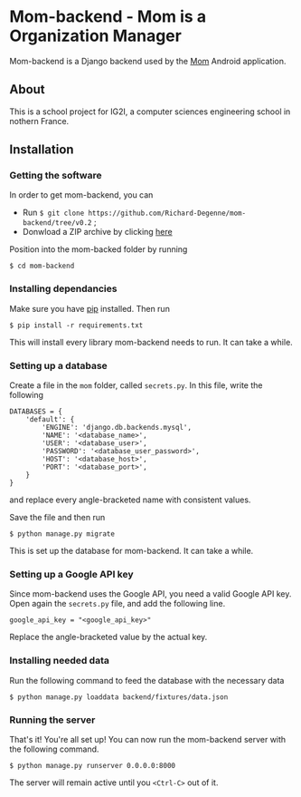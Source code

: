 Mom-backend - Mom is a Organization Manager
===========================================

Mom-backend is a Django backend used by the [Mom](https://github.com/Richard-Degenne/mom)
Android application.

About
-----

This is a school project for IG2I, a computer sciences engineering school
in nothern France.

Installation
------------

### Getting the software

In order to get mom-backend, you can

- Run `$ git clone https://github.com/Richard-Degenne/mom-backend/tree/v0.2` ;
- Donwload a ZIP archive by clicking [here](https://github.com/Richard-Degenne/mom-backend/tree/v0.2)

Position into the mom-backed folder by running

    $ cd mom-backend

### Installing dependancies

Make sure you have [pip](https://pip.pypa.io) installed. Then run

    $ pip install -r requirements.txt

This will install every library mom-backend needs to run. It can take a while.

### Setting up a database

Create a file in the `mom` folder, called `secrets.py`. In this file, write the following

    DATABASES = {
        'default': {
            'ENGINE': 'django.db.backends.mysql',
            'NAME': '<database_name>',
            'USER': '<database_user>',
            'PASSWORD': '<database_user_password>',
            'HOST': '<database_host>',
            'PORT': '<database_port>',
        }
    }

and replace every angle-bracketed name with consistent values.

Save the file and then run

    $ python manage.py migrate

This is set up the database for mom-backend. It can take a while.

### Setting up a Google API key

Since mom-backend uses the Google API, you need a valid Google API key. Open again the `secrets.py` file, and add the following line.

    google_api_key = "<google_api_key>"

Replace the angle-bracketed value by the actual key.

### Installing needed data

Run the following command to feed the database with the necessary data

    $ python manage.py loaddata backend/fixtures/data.json

### Running the server

That's it! You're all set up! You can now run the mom-backend server with the following command.

    $ python manage.py runserver 0.0.0.0:8000

The server will remain active until you `<Ctrl-C>` out of it.

